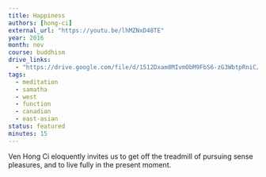 ```yaml
---
title: Happiness
authors: [hong-ci]
external_url: "https://youtu.be/lhMZNxD48TE"
year: 2016
month: nov
course: buddhism
drive_links:
  - "https://drive.google.com/file/d/1512Dxam8MIvmObM9FbS6-zG3WbtpRniC/view?usp=drivesdk"
tags:
  - meditation
  - samatha
  - west
  - function
  - canadian
  - east-asian
status: featured
minutes: 15
---
```


Ven Hong Ci eloquently invites us to get off the treadmill of pursuing sense pleasures, and to live fully in the present moment.

